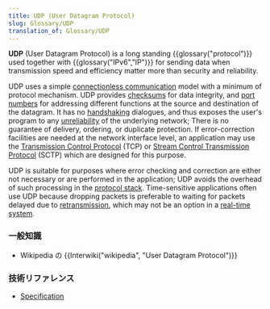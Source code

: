 ```yaml
---
title: UDP (User Datagram Protocol)
slug: Glossary/UDP
translation_of: Glossary/UDP
---
```

**UDP** (User Datagram Protocol) is a long standing {{glossary("protocol")}} used together with {{glossary("IPv6","IP")}} for sending data when transmission speed and efficiency matter more than security and reliability.

UDP uses a simple [connectionless communication](https://en.wikipedia.org/wiki/Connectionless_communication "Connectionless communication") model with a minimum of protocol mechanism. UDP provides [checksums](https://en.wikipedia.org/wiki/Checksum "Checksum") for data integrity, and [port numbers](https://en.wikipedia.org/wiki/Port_numbers "Port numbers") for addressing different functions at the source and destination of the datagram. It has no [handshaking](https://en.wikipedia.org/wiki/Handshaking "Handshaking") dialogues, and thus exposes the user's program to any [unreliability](<https://en.wikipedia.org/wiki/Reliability_(computer_networking)> "Reliability (computer networking)") of the underlying network; There is no guarantee of delivery, ordering, or duplicate protection. If error-correction facilities are needed at the network interface level, an application may use the [Transmission Control Protocol](https://en.wikipedia.org/wiki/Transmission_Control_Protocol "Transmission Control Protocol") (TCP) or [Stream Control Transmission Protocol](https://en.wikipedia.org/wiki/Stream_Control_Transmission_Protocol "Stream Control Transmission Protocol") (SCTP) which are designed for this purpose.

UDP is suitable for purposes where error checking and correction are either not necessary or are performed in the application; UDP avoids the overhead of such processing in the [protocol stack](https://en.wikipedia.org/wiki/Protocol_stack "Protocol stack"). Time-sensitive applications often use UDP because dropping packets is preferable to waiting for packets delayed due to [retransmission](<https://en.wikipedia.org/wiki/Retransmission_(data_networks)> "Retransmission (data networks)"), which may not be an option in a [real-time system](https://en.wikipedia.org/wiki/Real-time_system "Real-time system").

### 一般知識

- Wikipedia の {{Interwiki("wikipedia", "User Datagram Protocol")}}

### 技術リファレンス

- [Specification](http://tools.ietf.org/html/rfc768)
